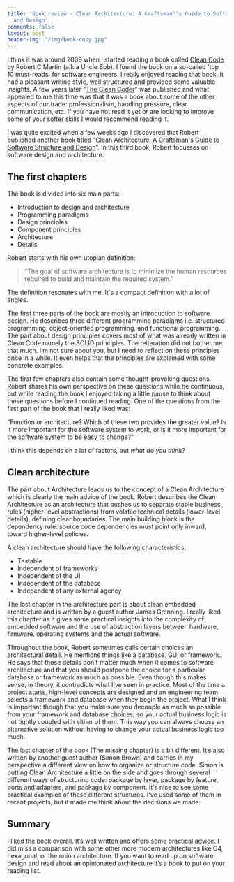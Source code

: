 ```yaml
---
title: 'Book review - Clean Architecture: A Craftsman''s Guide to Software Structure
  and Design'
comments: false
layout: post
header-img: "/img/book-copy.jpg"
---
```


I think it was around 2009 when I started reading a book called [Clean Code](https://www.amazon.com/gp/product/0132350882/ref=as_li_tl?ie=UTF8&tag=jreijnblog-20&camp=1789&creative=9325&linkCode=as2&creativeASIN=0132350882&linkId=e0fd05eaf523f61ae0fe4fb27b4a4821) by Robert C Martin (a.k.a Uncle Bob). I found the book on a so-called 'top 10 must-reads' for software engineers. I really enjoyed reading that book. It had a pleasant writing style, well structured and provided some valuable insights. A few years later "[The Clean Coder](https://www.amazon.com/gp/product/0137081073/ref=as_li_tl?ie=UTF8&camp=1789&creative=9325&creativeASIN=0137081073&linkCode=as2&tag=jreijnblog-20&linkId=363e18b4bed01edea269dbf0fce16583)" was published and what appealed to me this time was that it was a book about some of the other aspects of our trade: professionalism, handling pressure, clear communication, etc.  If you have not read it yet or are looking to improve some of your softer skills I would recommend reading it.

I was quite excited when a few weeks ago I discovered that Robert published another book titled “[Clean Architecture: A Craftsman's Guide to Software Structure and Design](https://www.amazon.com/gp/product/0134494164/ref=as_li_tl?ie=UTF8&tag=jreijnblog-20&camp=1789&creative=9325&linkCode=as2&creativeASIN=0134494164&linkId=02cf367dada2ce397e117b47bb0f4963)”. In this third book, Robert focusses on software design and architecture. 

## The first chapters

The book is divided into six main parts:

* Introduction to design and architecture
* Programming paradigms
* Design principles
* Component principles
* Architecture
* Details

Robert starts with his own utopian definition: 

> “The goal of software architecture is to minimize the human resources required to build and maintain the required system.”

The definition resonates with me. It's a compact definition with a lot of angles.

The first three parts of the book are mostly an introduction to software design. He describes three different programming paradigms i.e. structured programming, object-oriented programming, and functional programming. The part about design principles covers most of what was already written in Clean Code namely the SOLID principles. The reiteration did not bother me that much. I’m not sure about you, but I need to reflect on these principles once in a while. It even helps that the principles are explained with some concrete examples.

The first few chapters also contain some thought-provoking questions. Robert shares his own perspective on these questions while he continuous, but while reading the book I enjoyed taking a little pause to think about these questions before I continued reading. One of the questions from the first part of the book that I really liked was:

“Function or architecture? Which of these two provides the greater value? Is it more important for the software system to work, or is it more important for the software system to be easy to change?”

I think this depends on a lot of factors, but *what do you think*?

## Clean architecture

The part about Architecture leads us to the concept of a Clean Architecture which is clearly the main advice of the book. Robert describes the Clean Architecture as an architecture that pushes us to separate stable business rules (higher-level abstractions) from volatile technical details (lower-level details), defining clear boundaries. The main building block is the dependency rule: source code dependencies must point only inward, toward higher-level policies.

A clean architecture should have the following characteristics:

* Testable
* Independent of frameworks
* Independent of the UI
* Independent of the database
* Independent of any external agency

The last chapter in the architecture part is about clean embedded architecture and is written by a guest author James Grenning. I really liked this chapter as it gives some practical insights into the complexity of embedded software and the use of abstraction layers between hardware, firmware, operating systems and the actual software.

Throughout the book, Robert sometimes calls certain choices an architectural detail. He mentions things like a database, GUI or framework. He says that those details don't matter much when it comes to software architecture and that you should postpone the choice for a particular database or framework as much as possible. Even though this makes sense, in theory, it contradicts what I've seen in practice. Most of the time a project starts, high-level concepts are designed and an engineering team selects a framework and database when they begin the project. What I think is important though that you make sure you decouple as much as possible from your framework and database choices, so your actual business logic is not tightly coupled with either of them. This way you can always choose an alternative solution without having to change your actual business logic too much.

The last chapter of the book (The missing chapter) is a bit different. It’s also written by another guest author (Simon Brown) and carries in my perspective a different view on how to organize or structure code. Simon is putting Clean Architecture a little on the side and goes through several different ways of structuring code: package by layer, package by feature, ports and adapters, and package by component. It's nice to see some practical examples of these different structures. I've used some of them in recent projects, but it made me think about the decisions we made.

## Summary

I liked the book overall. It’s well written and offers some practical advice. I did miss a comparison with some other more modern architectures like C4, hexagonal, or the onion architecture. If you want to read up on software design and read about an opinionated architecture it’s a book to put on your reading list.